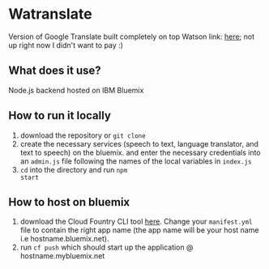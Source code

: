 # Watranslate
Version of Google Translate built completely on top Watson
link: [here](https://watranslate.mybluemix.net/); not up right now I didn't want to pay :)

## What does it use?
Node.js backend hosted on IBM Bluemix

## How to run it locally
1) download the repository or <code>git clone</code>
2) create the necessary services (speech to text, language translator, and text to speech) on the bluemix. and enter the necessary credentials into an <code>admin.js</code> file following the names of the local variables in <code>index.js</code>
3) <code>cd</code> into the directory and run <code>npm start</code>

## How to host on bluemix
1) download the Cloud Fountry CLI tool [here](https://docs.cloudfoundry.org/cf-cli/install-go-cli.html). Change your <code>manifest.yml</code> file to contain the right app name (the app name will be your host name i.e hostname.bluemix.net). 
2) run <code>cf push</code> which should start up the application @ hostname.mybluemix.net

